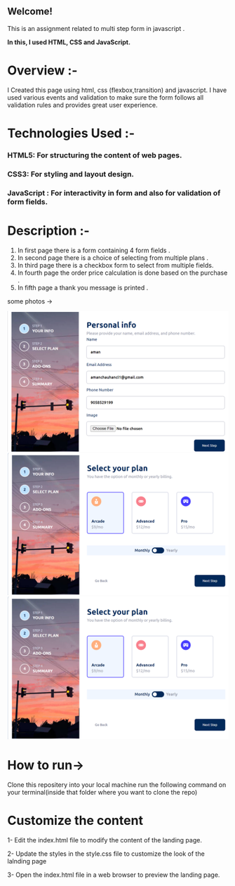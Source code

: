 

## Welcome! 

This is an assignment related to multi step form in javascript .


**In this, I used HTML, CSS and JavaScript.**



# Overview :-
 I Created this page using html, css (flexbox,transition) and javascript.
 I  have used various events and validation to make sure the form follows all validation rules and provides great user experience.
 
# Technologies Used :-
### HTML5: For structuring the content of web pages.

### CSS3: For styling and layout design.
### JavaScript : For interactivity in form and also for validation of form fields.


# Description :-
1. In first page there is a form containing 4  form fields . 
2. In second page there is a choice of selecting from multiple plans . 
3. In third page there is a checkbox form to select from multiple fields.
4. In fourth page the order price calculation is done based on the purchase .
5. In fifth page a thank you message is printed .


some photos -> 

![alt text](image.png)
![alt text](image-1.png)
![alt text](image-2.png)





# How to run->
Clone this repositery into your local machine
run the following command on your terminal(inside that folder where you want to clone the repo)



# Customize the content
1- Edit the index.html file to modify the content of the landing page.

2- Update the styles in the style.css file to customize the look of the lalnding page

3- Open the index.html file in a web browser to preview the landing page.

